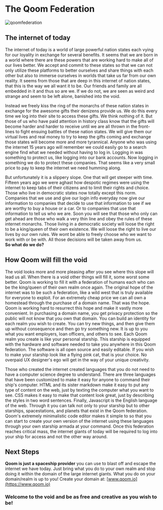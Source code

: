 # The Qoom Federation

![qoomfederation](https://jared.qoom.io/photo-1582513166998-56ed1ea02d13.png)

## The internet of today
The internet of today is a world of large powerful nation states each vying for our loyality
in exchange for several benefits. It seems that we are born in a world where there are these powers that are working
hard to make all of our lives better. We accept and commit to these states so that we can not only utilize these platforms
to better ourselves and share things with each other but also to immerse ourselves in worlds that take us far from our own reality. It seems from those that
are deep in this internet of nation states, that this is the way we all want it to be. Our friends and family are all embedded in 
it and thus so are we. If we do not, we are seen as weird and strange and seem to be left alone, banished into the void.

Instead we freely kiss the ring of the monarchs of these nation states in exchange for the awesome gifts their denizens provide us.
We do this every time we log into their site to access these gifts. We think nothing of it. But those of us who have paid attention in 
history class know that the gifts will become harder and harder to receive until we are all thrown in the front-lines to fight ensuing
battles of these nation states. We will give them our virtual lives and real money to try to keep the gifts coming and exchange those
states will become more and more tyrannical. Anyone who was using the internet 15 years ago will remember we could easily go to a search engine
find what we needed without having to log in. Logging in was something to protect us, like logging into our bank accounts. Now logging in something
we do to protect these companies. That seems like a very small price to pay to
keep the internet we need humming along. 

But unfortunately it is a slippery slope. One that will get steeper with time. Fifteen years ago
we were aghast how despotic regimes were using the internet to keep tabs of their citizens and to limit their rights and choice. Those who live
in democratic states now totally except this norm. Companies that we use and give our login info everyday now give our information to companies
that decide to use that information to see if we are worthy to buy a house or a car. Or to companies that use that information to tell us who we are.
Soon you will see that those who only can get ahead are those who walk a very thin line and obey the rules of these internet monarchs. Those living
in a democratic society will loose the right to be a king/queen of their own existence. We will loose the right to live our lives by our own 
rules. We wont be able to freely choose who we want to work with or be with. All those decisions will be taken away from us.
<br>**So what do we do?**

## How Qoom will fill the void
The void looks more and more pleasing after you see where this slope will lead us all. When there is a void other things will fill it, some worst some better. Qoom is working to fill it with a federation of humans each who can be the king/queen of their own realm once again. The original hope of the internet
was to be such a federation, like a wild west that is truly available for everyone to exploit. For an extremely cheap price we can all own a homestead through the purchase of a domain name. That was the hope. Qoom is working hard to resurrect this hope and make it vastly more convenient.
In purchasing a domain name, you get privacy protection so the public will not know that you own that domain. You can build an identity for each realm
you wish to create. You can try new things, and then give them up without consequence and then go try something new. It is up to you what you want employers, loan officers, and others to see. Each Qoom realm you create is like your
personal starship. This starship is equipped with the hardware and software needed to take you anywhere in this Qoom federation. The 
software is all open source and easily editable. If you wish to make your starship look like a flying pink cat, that is your choice. No 
overpaid UX designer's ego will get in the way of your unique creativity. 

Those who created the internet created languages that you do not need
to have a computer science degree to understand. There are three languages that have been customized to make it easy for anyone to command their ship's computer. HTML and its sister markdown make it easy to put any type of content on the web, just by texting the computer what
you want to see. CSS makes it easy to make that content look great, just by describing the styles in two word sentences. Finally, Javascript is the English
language of the web. Through it you can talk not only to your starship but to other starships, spacestations, and planets that exist in the Qoom federation.
Qoom's extremely minimalistic code editor makes it simple to so that you can start to create your own version of the internet using these languages through your own starship armada at your command. 
Once this federation reaches critical mass, the internet giants of today will be required to log into your ship for access and not the other way around.

## Next Steps
**Qoom is just a spaceship provider** you can use to blast off and escape the internet we have today. Just bring what you do to your own realm and stop doing it within the domain of the large internet giants. What you do on your domain/realm is up to you! Create your domain at: [www.qoom.io](https://www.qoom.io) 
### Welcome to the void and be as free and creative as you wish to be!